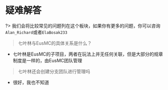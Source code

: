 # 疑难解答
?> 我们会将比较常见的问题列在这个板块，如果你有更多的问题，你可以咨询`Alan_Richard`或者`ElaBosak233`

> 七叶林与EusMC的具体关系是什么？

- 七叶林是EusMC的子项目，两者在玩法上并无任何关联，但是大部分的规章制度是一样的，由EusMC团队管理

> 七叶林还会创建分支团队进行管理吗

- 很好，我也不知道